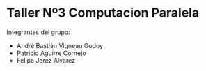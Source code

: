 # Taller Nº3 Computacion Paralela


Integrantes del grupo:
 - André Bastián Vigneau Godoy
 - Patricio Aguirre Cornejo
 - Felipe Jerez Alvarez
